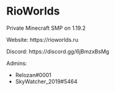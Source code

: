 <h1>RioWorlds</h1>
<p>Private Minecraft SMP on 1.19.2</p>
<p>Website: https://rioworlds.ru</p>
<p>Discord: https://discord.gg/6jBmzxBsMg</p>
Admins:
<ul>
<li>Relozan#0001</li>
<li>SkyWatcher_2019#5464</li>
<ul>
